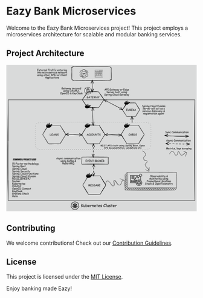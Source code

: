 # Eazy Bank Microservices

Welcome to the Eazy Bank Microservices project! This project employs a microservices architecture for scalable and
modular banking services.

## Project Architecture

![project architecture ](https://github.com/EazyBank-Micorservices/.github/blob/master/profile/assests/architecture.png)

## Contributing

We welcome contributions! Check out our [Contribution Guidelines](CONTRIBUTING.md).

## License

This project is licensed under the [MIT License](LICENSE).

Enjoy banking made Eazy!

